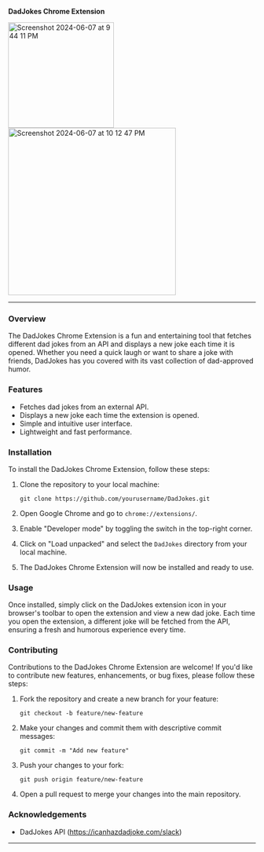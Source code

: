 **DadJokes Chrome Extension**

<img width="215" alt="Screenshot 2024-06-07 at 9 44 11 PM" src="https://github.com/nilaysrivastava/ChromeExtension-DadJokes/assets/139038819/ccd26ca5-d3f7-4112-a82f-0b4e801f4ae0">
<img width="341" alt="Screenshot 2024-06-07 at 10 12 47 PM" src="https://github.com/nilaysrivastava/ChromeExtension-DadJokes/assets/139038819/556225dc-6f5d-4d3c-8e27-54ec3a639b3d">

---

### Overview

The DadJokes Chrome Extension is a fun and entertaining tool that fetches different dad jokes from an API and displays a new joke each time it is opened. Whether you need a quick laugh or want to share a joke with friends, DadJokes has you covered with its vast collection of dad-approved humor.

### Features

- Fetches dad jokes from an external API.
- Displays a new joke each time the extension is opened.
- Simple and intuitive user interface.
- Lightweight and fast performance.

### Installation

To install the DadJokes Chrome Extension, follow these steps:

1. Clone the repository to your local machine:

   ```
   git clone https://github.com/yourusername/DadJokes.git
   ```

2. Open Google Chrome and go to `chrome://extensions/`.

3. Enable "Developer mode" by toggling the switch in the top-right corner.

4. Click on "Load unpacked" and select the `DadJokes` directory from your local machine.

5. The DadJokes Chrome Extension will now be installed and ready to use.

### Usage

Once installed, simply click on the DadJokes extension icon in your browser's toolbar to open the extension and view a new dad joke. Each time you open the extension, a different joke will be fetched from the API, ensuring a fresh and humorous experience every time.

### Contributing

Contributions to the DadJokes Chrome Extension are welcome! If you'd like to contribute new features, enhancements, or bug fixes, please follow these steps:

1. Fork the repository and create a new branch for your feature:

   ```
   git checkout -b feature/new-feature
   ```

2. Make your changes and commit them with descriptive commit messages:

   ```
   git commit -m "Add new feature"
   ```

3. Push your changes to your fork:

   ```
   git push origin feature/new-feature
   ```

4. Open a pull request to merge your changes into the main repository.


### Acknowledgements

- DadJokes API (https://icanhazdadjoke.com/slack)

---
